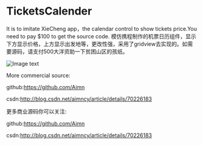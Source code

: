 # TicketsCalender
It is  to imitate XieCheng app，the calendar control to show tickets price.You need to pay $100 to get the source code.
模仿携程制作的机票日历组件，显示下方显示价格，上方显示出发地等，更改性强，采用了gridview去实现的。如需要源码，请支付500大洋资助一下贫困山区的孩纸。


![Image text](https://github.com/Aimn/TicketsCalender/blob/master/demo.gif)

More commercial source:

github:https://github.com/Aimn

csdn:http://blog.csdn.net/aimncy/article/details/70226183


更多商业源码你可以关注:

github:https://github.com/Aimn


csdn:http://blog.csdn.net/aimncy/article/details/70226183
